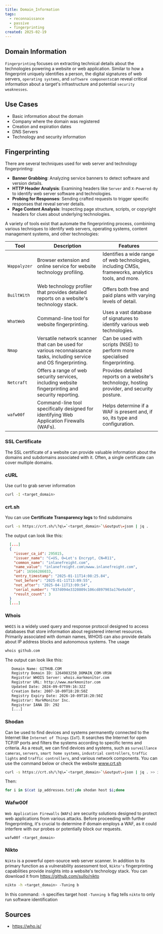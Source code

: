 ```yaml
---
title: Domain_Information
tags:
  - reconnaissance
  - passive
  - fingerprinting
created: 2025-02-19
---
```


## Domain Information
`Fingerprinting` focuses on extracting technical details about the technologies powering a website or web application. Similar to how a fingerprint uniquely identifies a person, the digital signatures of web servers, `operating systems`, and `software components`can reveal critical information about a target's infrastructure and potential `security weaknesses`. 
## Use Cases
- Basic information about the domain
- Company where the domain was registered
- Creation and expiration dates
- DNS Servers
- Technology and security information

## Fingerprinting

There are several techniques used for web server and technology fingerprinting:
- **Banner Grabbing**: Analyzing service banners to detect software and version details.
- **HTTP Header Analysis**: Examining headers like `Server` and `X-Powered-By` to identify web server software and technologies.
- **Probing for Responses**: Sending crafted requests to trigger specific responses that reveal server details.
- **Page Content Analysis**: Inspecting page structure, scripts, or copyright headers for clues about underlying technologies.

A variety of tools exist that automate the fingerprinting process, combining various techniques to identify web servers, operating systems, content management systems, and other technologies:

| Tool         | Description                                                                                                           | Features                                                                                            |
| ------------ | --------------------------------------------------------------------------------------------------------------------- | --------------------------------------------------------------------------------------------------- |
| `Wappalyzer` | Browser extension and online service for website technology profiling.                                                | Identifies a wide range of web technologies, including CMSs, frameworks, analytics tools, and more. |
| `BuiltWith`  | Web technology profiler that provides detailed reports on a website's technology stack.                               | Offers both free and paid plans with varying levels of detail.                                      |
| `WhatWeb`    | Command-line tool for website fingerprinting.                                                                         | Uses a vast database of signatures to identify various web technologies.                            |
| `Nmap`       | Versatile network scanner that can be used for various reconnaissance tasks, including service and OS fingerprinting. | Can be used with scripts (NSE) to perform more specialised fingerprinting.                          |
| `Netcraft`   | Offers a range of web security services, including website fingerprinting and security reporting.                     | Provides detailed reports on a website's technology, hosting provider, and security posture.        |
| `wafw00f`    | Command-line tool specifically designed for identifying Web Application Firewalls (WAFs).                             | Helps determine if a WAF is present and, if so, its type and configuration.                         |

### SSL Certificate
The SSL certificate of a website can provide valuable information about the domains and subdomains associated with it. Often, a single certificate can cover multiple domains.

### cURL
Use curl to grab server information
```bash
curl -I <target_domain>
```

### crt.sh
You can use **Certificate Transparency logs** to find subdomains
```bash
curl -s https://crt.sh/\?q\=`<target_domain>`\&output\=json | jq .
```

The output can look like this:
```json
  [...]
  {
    "issuer_ca_id": 295815,
    "issuer_name": "C=US, O=Let's Encrypt, CN=R11",
    "common_name": "inlanefreight.com",
    "name_value": "inlanefreight.com\nwww.inlanefreight.com",
    "id": 16566286033,
    "entry_timestamp": "2025-01-11T14:08:25.84",
    "not_before": "2025-01-11T13:09:55",
    "not_after": "2025-04-11T13:09:54",
    "serial_number": "037d094e3320809c106cd897903a176e9a50",
    "result_count": 3
  }
  [...]
```

### Whois
`WHOIS` is a widely used query and response protocol designed to access databases that store information about registered internet resources. Primarily associated with domain names, WHOIS can also provide details about IP address blocks and autonomous systems.
The usage
```bash
whois github.com
```

The output can look like this:
```txt
   Domain Name: GITHUB.COM
   Registry Domain ID: 1264983250_DOMAIN_COM-VRSN
   Registrar WHOIS Server: whois.markmonitor.com
   Registrar URL: http://www.markmonitor.com
   Updated Date: 2024-09-07T09:16:32Z
   Creation Date: 2007-10-09T18:20:50Z
   Registry Expiry Date: 2026-10-09T18:20:50Z
   Registrar: MarkMonitor Inc.
   Registrar IANA ID: 292
   [...]
```

### Shodan
Can be used to find devices and systems permanently connected to the Internet like `Internet of Things` (`IoT`). It searches the Internet for open TCP/IP ports and filters the systems according to specific terms and criteria. As a result, we can find devices and systems, such as `surveillance cameras`, `servers`, `smart home systems`, `industrial controllers`, `traffic lights` and `traffic controllers`, and various network components.
You can use the command below or check the website www.crt.sh
```bash
curl -s https://crt.sh/\?q\=`<target_domain>`\&output\=json | jq . >> ip_addresses.txt
```

Then:
```bash
for i in $(cat ip_addresses.txt);do shodan host $i;done
```

### Wafw00f
`Web Application Firewalls` (`WAFs`) are security solutions designed to protect web applications from various attacks. Before proceeding with further fingerprinting, it's crucial to determine if domain employs a WAF, as it could interfere with our probes or potentially block our requests.
```bash
wafw00f <target_domain>
```

### Nikto
`Nikto` is a powerful open-source web server scanner. In addition to its primary function as a vulnerability assessment tool, `Nikto's` fingerprinting capabilities provide insights into a website's technology stack. You can download it from https://github.com/sullo/nikto
```bash
nikto -h <target_domain> -Tuning b
```
In this command:
`-h` specifies target host
`-Tunning b` flag tells `nikto` to only run software identification

## Sources
- https://who.is/

